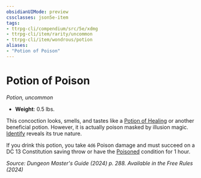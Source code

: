 ```yaml
---
obsidianUIMode: preview
cssclasses: json5e-item
tags:
- ttrpg-cli/compendium/src/5e/xdmg
- ttrpg-cli/item/rarity/uncommon
- ttrpg-cli/item/wondrous/potion
aliases: 
- "Potion of Poison"
---
```

# Potion of Poison
*Potion, uncommon*  


- **Weight**: 0.5 lbs.

This concoction looks, smells, and tastes like a [Potion of Healing](Mechanics/items/potion-of-healing-xdmg.md) or another beneficial potion. However, it is actually poison masked by illusion magic. [Identify](Mechanics/spells/identify-xphb.md) reveals its true nature.

If you drink this potion, you take `4d6` Poison damage and must succeed on a DC 13 Constitution saving throw or have the [Poisoned](Mechanics/rules/conditions.md#Poisoned) condition for 1 hour.

*Source: Dungeon Master's Guide (2024) p. 288. Available in the Free Rules (2024)*